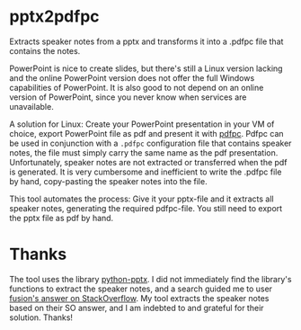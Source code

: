 # pptx2pdfpc
Extracts speaker notes from a pptx and transforms it into a .pdfpc file that contains the notes.

PowerPoint is nice to create slides, but there's still a Linux version lacking and the online PowerPoint version does not offer the full Windows capabilities of PowerPoint. It is also good to not depend on an online version of PowerPoint, since you never know when services are unavailable.

A solution for Linux: Create your PowerPoint presentation in your VM of choice, export PowerPoint file as pdf and present it with [pdfpc](https://pdfpc.github.io/). Pdfpc can be used in conjunction with a `.pdfpc` configuration file that contains speaker notes, the file must simply carry the same name as the pdf presentation. Unfortunately, speaker notes are not extracted or transferred when the pdf is generated. It is very cumbersome and inefficient to write the .pdfpc file by hand, copy-pasting the speaker notes into the file.

This tool automates the process: Give it your pptx-file and it extracts all speaker notes, generating the required pdfpc-file. You still need to export the pptx file as pdf by hand.

# Thanks
The tool uses the library [python-pptx](https://python-pptx.readthedocs.io/). I did not immediately find the library's functions to extract the speaker notes, and a search guided me to user [fusion's answer on StackOverflow](https://stackoverflow.com/questions/63659972/extract-presenter-notes-from-pptx-file-powerpoint). My tool extracts the speaker notes based on their SO answer, and I am indebted to and grateful for their solution. Thanks!

